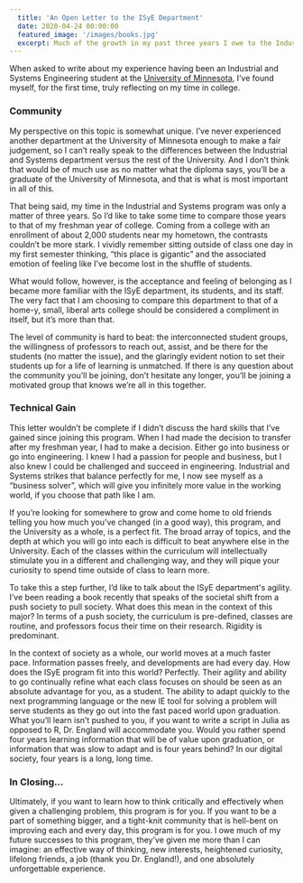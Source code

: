 ```yaml
---
  title: 'An Open Letter to the ISyE Department'
  date: 2020-04-24 00:00:00
  featured_image: '/images/books.jpg'
  excerpt: Much of the growth in my past three years I owe to the Industrial and Systems Engineering Department at the University of Minnesota, this open letter is a reflection for the next class of students .
---
```

When asked to write about my experience having been an Industrial and Systems Engineering student at the [University of Minnesota](https://cse.umn.edu/isye), I’ve found myself, for the first time, truly reflecting on my time in college.

### Community

My perspective on this topic is somewhat unique. I’ve never experienced another department at the University of Minnesota enough to make a fair judgement, so I can’t really speak to the differences between the Industrial and Systems department versus the rest of the University. And I don’t think that would be of much use as no matter what the diploma says, you’ll be a graduate of the University of Minnesota, and that is what is most important in all of this.

That being said, my time in the Industrial and Systems program was only a matter of three years. So I’d like to take some time to compare those years to that of my freshman year of college. Coming from a college with an enrollment of about 2,000 students near my hometown, the contrasts couldn’t be more stark. I vividly remember sitting outside of class one day in my first semester thinking, “this place is gigantic” and the associated emotion of feeling like I’ve become lost in the shuffle of students.

What would follow, however, is the acceptance and feeling of belonging as I became more familiar with the ISyE department, its students, and its staff. The very fact that I am choosing to compare this department to that of a home-y, small, liberal arts college should be considered a compliment in itself, but it’s more than that.

The level of community is hard to beat: the interconnected student groups, the willingness of professors to reach out, assist, and be there for the students (no matter the issue), and the glaringly evident notion to set their students up for a life of learning is unmatched. If there is any question about the community you’ll be joining, don’t hesitate any longer, you’ll be joining a motivated group that knows we’re all in this together.

### Technical Gain

This letter wouldn’t be complete if I didn’t discuss the hard skills that I’ve gained since joining this program.
When I had made the decision to transfer after my freshman year, I had to make a decision. Either go into business or go into engineering. I knew I had a passion for people and business, but I also knew I could be challenged and succeed in engineering. Industrial and Systems strikes that balance perfectly for me, I now see myself as a “business solver”, which will give you infinitely more value in the working world, if you choose that path like I am.

If you’re looking for somewhere to grow and come home to old friends telling you how much you’ve changed (in a good way), this program, and the University as a whole, is a perfect fit. The broad array of topics, and the depth at which you will go into each is difficult to beat anywhere else in the University. Each of the classes within the curriculum will intellectually stimulate you in a different and challenging way, and they will pique your curiosity to spend time outside of class to learn more.

To take this a step further, I’d like to talk about the ISyE department's agility. I’ve been reading a book recently that speaks of the societal shift from a push society to pull society. What does this mean in the context of this major?  In terms of a push society, the curriculum is pre-defined, classes are routine, and professors focus their time on their research. Rigidity is predominant.

In the context of society as a whole, our world moves at a much faster pace. Information passes freely, and developments are had every day. How does the ISyE program fit into this world? Perfectly. Their agility and ability to go continually refine what each class focuses on should be seen as an absolute advantage for you, as a student. The ability to adapt quickly to the next programming language or the new IE tool for solving a problem will serve students as they go out into the fast paced world upon graduation. What you’ll learn isn’t pushed to you, if you want to write a script in Julia as opposed to R, Dr. England will accommodate you. Would you rather spend four years learning information that will be of value upon graduation, or information that was slow to adapt and is four years behind? In our digital society, four years is a long, long time.

### In Closing...

Ultimately, if you want to learn how to think critically and effectively when given a challenging problem, this program is for you. If you want to be a part of something bigger, and a tight-knit community that is hell-bent on improving each and every day, this program is for you. I owe much of my future successes to this program, they’ve given me more than I can imagine: an effective way of thinking, new interests, heightened curiosity, lifelong friends, a job (thank you Dr. England!), and one absolutely unforgettable experience.

